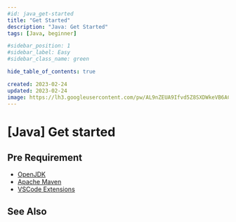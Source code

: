 ```yaml
---
#id: java_get-started
title: "Get Started"
description: "Java: Get Started"
tags: [Java, beginner]

#sidebar_position: 1
#sidebar_label: Easy
#sidebar_class_name: green

hide_table_of_contents: true

created: 2023-02-24
updated: 2023-02-24
image: https://lh3.googleusercontent.com/pw/AL9nZEUA9Ifvd5Z8SXDWkeVB6AC4MPGwnXaL6kBXNPoXwOQQ2jOcZ1Jw_0p8TKK8C3ZX0e67_FOY15eDrm7aaXSQJcKtoUzC80SAQEHsaBy6qS2AqNNs5VUFNXBKm439y_1wkvmDl-PnL8ReojnIumNlEvOXBg=w800-no?authuser=0
---
```


[Java] Get started
==================

Pre Requirement
---------------

- [OpenJDK](./sdk_open-jdk.md)
- [Apache Maven](./sdk_apache-maven.md)
- [VSCode Extensions](../utilities/vscode/vscode_java-springboot.md)


See Also
--------

